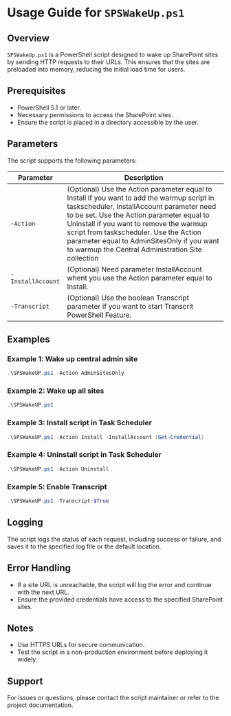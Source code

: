 # Usage Guide for `SPSWakeUp.ps1`

## Overview

`SPSWakeUp.ps1` is a PowerShell script designed to wake up SharePoint sites by sending HTTP requests to their URLs. This ensures that the sites are preloaded into memory, reducing the initial load time for users.

## Prerequisites

- PowerShell 5.1 or later.
- Necessary permissions to access the SharePoint sites.
- Ensure the script is placed in a directory accessible by the user.

## Parameters

The script supports the following parameters:

| Parameter         | Description                                                                                                                                                                                                                                                                                                                                                                    |
| ----------------- | ------------------------------------------------------------------------------------------------------------------------------------------------------------------------------------------------------------------------------------------------------------------------------------------------------------------------------------------------------------------------------ |
| `-Action`         | (Optional) Use the Action parameter equal to Install if you want to add the warmup script in taskscheduler, InstallAccount parameter need to be set. Use the Action parameter equal to Uninstall if you want to remove the warmup script from taskscheduler. Use the Action parameter equal to AdminSitesOnly if you want to warmup the Central Administration Site collection |
| `-InstallAccount` | (Optional) Need parameter InstallAccount whent you use the Action parameter equal to Install.                                                                                                                                                                                                                                                                                  |
| `-Transcript`     | (Optional) Use the boolean Transcript parameter if you want to start Transcrit PowerShell Feature.                                                                                                                                                                                                                                                                             |

## Examples

### Example 1: Wake up central admin site

```powershell
.\SPSWakeUP.ps1 -Action AdminSitesOnly
```

### Example 2: Wake up all sites

```powershell
.\SPSWakeUP.ps1
```

### Example 3: Install script in Task Scheduler

```powershell
.\SPSWakeUP.ps1 -Action Install -InstallAccount (Get-Credential)
```

### Example 4: Uninstall script in Task Scheduler

```powershell
.\SPSWakeUP.ps1 -Action Uninstall
```

### Example 5: Enable Transcript

```powershell
.\SPSWakeUP.ps1 -Transcript:$True
```

## Logging

The script logs the status of each request, including success or failure, and saves it to the specified log file or the default location.

## Error Handling

- If a site URL is unreachable, the script will log the error and continue with the next URL.
- Ensure the provided credentials have access to the specified SharePoint sites.

## Notes

- Use HTTPS URLs for secure communication.
- Test the script in a non-production environment before deploying it widely.

## Support

For issues or questions, please contact the script maintainer or refer to the project documentation.
